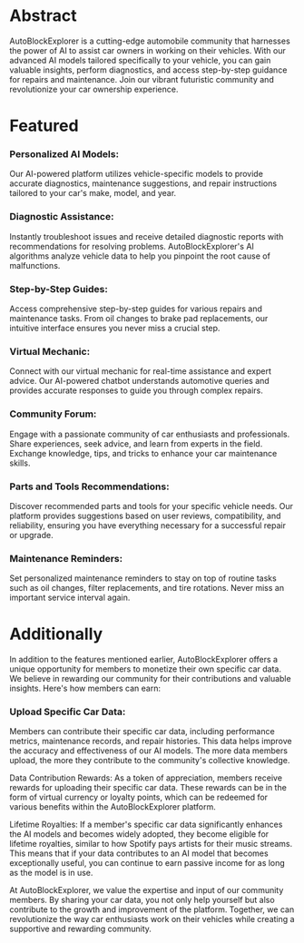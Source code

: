 # Abstract
AutoBlockExplorer is a cutting-edge automobile community that harnesses the power of AI to assist car owners in working on their vehicles. With our advanced AI models tailored specifically to your vehicle, you can gain valuable insights, perform diagnostics, and access step-by-step guidance for repairs and maintenance. Join our vibrant futuristic community and revolutionize your car ownership experience.



<h1>Featured</h1>

<h3>Personalized AI Models:</h3> Our AI-powered platform utilizes vehicle-specific models to provide accurate diagnostics, maintenance suggestions, and repair instructions tailored to your car's make, model, and year.

<h3>Diagnostic Assistance: </h3> Instantly troubleshoot issues and receive detailed diagnostic reports with recommendations for resolving problems. AutoBlockExplorer's AI algorithms analyze vehicle data to help you pinpoint the root cause of malfunctions.

<h3>Step-by-Step Guides:</h3>  Access comprehensive step-by-step guides for various repairs and maintenance tasks. From oil changes to brake pad replacements, our intuitive interface ensures you never miss a crucial step.

<h3>Virtual Mechanic:</h3>  Connect with our virtual mechanic for real-time assistance and expert advice. Our AI-powered chatbot understands automotive queries and provides accurate responses to guide you through complex repairs.

<h3>Community Forum:</h3>  Engage with a passionate community of car enthusiasts and professionals. Share experiences, seek advice, and learn from experts in the field. Exchange knowledge, tips, and tricks to enhance your car maintenance skills.

<h3>Parts and Tools Recommendations:</h3>  Discover recommended parts and tools for your specific vehicle needs. Our platform provides suggestions based on user reviews, compatibility, and reliability, ensuring you have everything necessary for a successful repair or upgrade.

<h3>Maintenance Reminders: </h3> Set personalized maintenance reminders to stay on top of routine tasks such as oil changes, filter replacements, and tire rotations. Never miss an important service interval again.

<h1>Additionally</h1>

In addition to the features mentioned earlier, AutoBlockExplorer offers a unique opportunity for members to monetize their own specific car data. We believe in rewarding our community for their contributions and valuable insights. Here's how members can earn:

<h3>Upload Specific Car Data: </h3>Members can contribute their specific car data, including performance metrics, maintenance records, and repair histories. This data helps improve the accuracy and effectiveness of our AI models. The more data members upload, the more they contribute to the community's collective knowledge.

Data Contribution Rewards: As a token of appreciation, members receive rewards for uploading their specific car data. These rewards can be in the form of virtual currency or loyalty points, which can be redeemed for various benefits within the AutoBlockExplorer platform.

Lifetime Royalties: If a member's specific car data significantly enhances the AI models and becomes widely adopted, they become eligible for lifetime royalties, similar to how Spotify pays artists for their music streams. This means that if your data contributes to an AI model that becomes exceptionally useful, you can continue to earn passive income for as long as the model is in use.

At AutoBlockExplorer, we value the expertise and input of our community members. By sharing your car data, you not only help yourself but also contribute to the growth and improvement of the platform. Together, we can revolutionize the way car enthusiasts work on their vehicles while creating a supportive and rewarding community.

